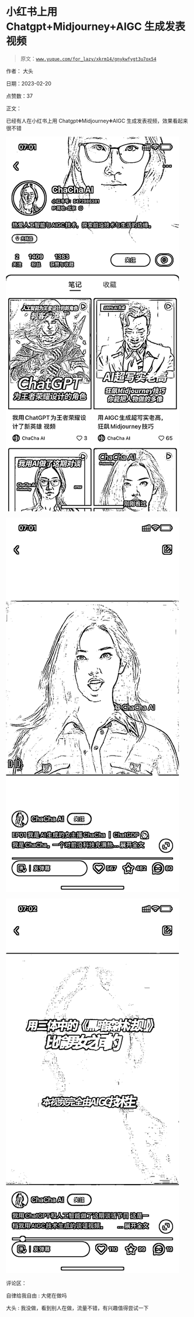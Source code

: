 # 小红书上用 Chatgpt+Midjourney+AIGC 生成发表视频

> 原文：[`www.yuque.com/for_lazy/xkrm14/gnykwfygt3u7ox54`](https://www.yuque.com/for_lazy/xkrm14/gnykwfygt3u7ox54)

作者： 大头

日期：2023-02-20

点赞数：37

正文：

已经有人在小红书上用 Chatgpt➕Midjourney➕AIGC 生成发表视频，效果看起来很不错

![](img/c6195b8dd8089cb32e8df47885e10090.png)  

![](img/4f5800de95e781a3c6bad9cae7fe10b5.png)  

![](img/6a18113ad6e26f6b1008f6735d93ddf4.png)  

评论区：

自律给我自由 : 大佬在做吗

大头 : 我没做，看到别人在做，流量不错，有兴趣值得尝试一下

